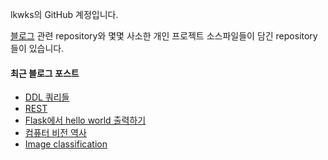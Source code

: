 lkwks의 GitHub 계정입니다.

[블로그](https://lkwks.github.io) 관련 repository와 몇몇 사소한 개인 프로젝트 소스파일들이 담긴 repository들이 있습니다.


#### 최근 블로그 포스트
<!-- BLOG-POST-LIST:START -->
- [DDL 쿼리들](https://lkwks.github.io/db/2021/12/28/DDL-%EC%BF%BC%EB%A6%AC%EB%93%A4.html)
- [REST](https://lkwks.github.io/%EB%84%A4%ED%8A%B8%EC%9B%8C%ED%81%AC/2021/12/27/rest.html)
- [Flask에서 hello world 출력하기](https://lkwks.github.io/python/2021/12/27/flask%EC%97%90%EC%84%9C-hello-world-%EC%B6%9C%EB%A0%A5%ED%95%98%EA%B8%B0.html)
- [컴퓨터 비전 역사](https://lkwks.github.io/cs231n/2021/12/24/%EC%BB%B4%ED%93%A8%ED%84%B0-%EB%B9%84%EC%A0%84-%EC%97%AD%EC%82%AC.html)
- [Image classification](https://lkwks.github.io/cs231n/2021/12/24/image-classification.html)
<!-- BLOG-POST-LIST:END -->
  
<!--![Top Langs](https://github-readme-stats.vercel.app/api/top-langs/?username=lkwks)-->
